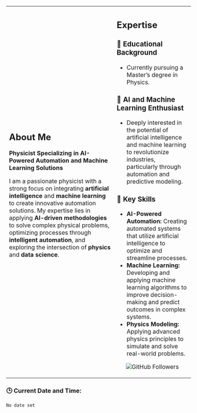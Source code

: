 <table>
  <tr>
    <td>
      <h2>About Me</h2>
      <p><strong>Physicist Specializing in AI-Powered Automation and Machine Learning Solutions</strong></p>
      <p>I am a passionate physicist with a strong focus on integrating <strong>artificial intelligence</strong> and <strong>machine learning</strong> to create innovative automation solutions. My expertise lies in applying <strong>AI-driven methodologies</strong> to solve complex physical problems, optimizing processes through <strong>intelligent automation</strong>, and exploring the intersection of <strong>physics</strong> and <strong>data science</strong>.</p>
    </td>
    <td>
      <h2>Expertise</h2>
      <h3>🌱 Educational Background</h3>
      <ul>
        <li>Currently pursuing a Master’s degree in Physics.</li>
      </ul>
      <h3>🤖 AI and Machine Learning Enthusiast</h3>
      <ul>
        <li>Deeply interested in the potential of artificial intelligence and machine learning to revolutionize industries, particularly through automation and predictive modeling.</li>
      </ul>
      <h3>🚀 Key Skills</h3>
      <ul>
        <li><strong>AI-Powered Automation:</strong> Creating automated systems that utilize artificial intelligence to optimize and streamline processes.</li>
        <li><strong>Machine Learning:</strong> Developing and applying machine learning algorithms to improve decision-making and predict outcomes in complex systems.</li>
        <li><strong>Physics Modeling:</strong> Applying advanced physics principles to simulate and solve real-world problems.</li>
      </ul>
      <p align="center">
        <img src="https://img.shields.io/github/followers/FullFran?label=Followers&style=social" alt="GitHub Followers" />
      </p>
    </td>
  </tr>
</table>


### 🕒 Current Date and Time:
<!-- START_DATE -->
`No date set`
<!-- END_DATE -->
